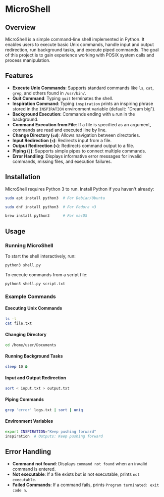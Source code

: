 # MicroShell

## Overview
MicroShell is a simple command-line shell implemented in Python. It enables users to execute basic Unix commands, handle input and output redirection, run background tasks, and execute piped commands. The goal of this project is to gain experience working with POSIX system calls and process manipulation.

## Features
- **Execute Unix Commands**: Supports standard commands like `ls`, `cat`, `grep`, and others found in `/usr/bin/`.
- **Quit Command**: Typing `quit` terminates the shell.
- **Inspiration Command**: Typing `inspiration` prints an inspiring phrase stored in the `INSPIRATION` environment variable (default: "Dream big").
- **Background Execution**: Commands ending with `&` run in the background.
- **Command Execution from File**: If a file is specified as an argument, commands are read and executed line by line.
- **Change Directory (`cd`)**: Allows navigation between directories.
- **Input Redirection (`<`)**: Redirects input from a file.
- **Output Redirection (`>`)**: Redirects command output to a file.
- **Piping (`|`)**: Supports simple pipes to connect multiple commands.
- **Error Handling**: Displays informative error messages for invalid commands, missing files, and execution failures.

## Installation
MicroShell requires Python 3 to run. Install Python if you haven't already:
```sh
sudo apt install python3  # For Debian/Ubuntu
```
```sh
sudo dnf install python3  # For Fedora <3
```
```sh
brew install python3      # For macOS
```

## Usage
### Running MicroShell
To start the shell interactively, run:
```sh
python3 shell.py
```
To execute commands from a script file:
```sh
python3 shell.py script.txt
```

### Example Commands
#### Executing Unix Commands
```sh
ls -l
cat file.txt
```

#### Changing Directory
```sh
cd /home/user/Documents
```

#### Running Background Tasks
```sh
sleep 10 &
```

#### Input and Output Redirection
```sh
sort < input.txt > output.txt
```

#### Piping Commands
```sh
grep 'error' logs.txt | sort | uniq
```

#### Environment Variables
```sh
export INSPIRATION="Keep pushing forward"
inspiration  # Outputs: Keep pushing forward
```

## Error Handling
- **Command not found**: Displays `command not found` when an invalid command is entered.
- **Not executable**: If a file exists but is not executable, prints `not executable`.
- **Failed Commands**: If a command fails, prints `Program terminated: exit code n`.

